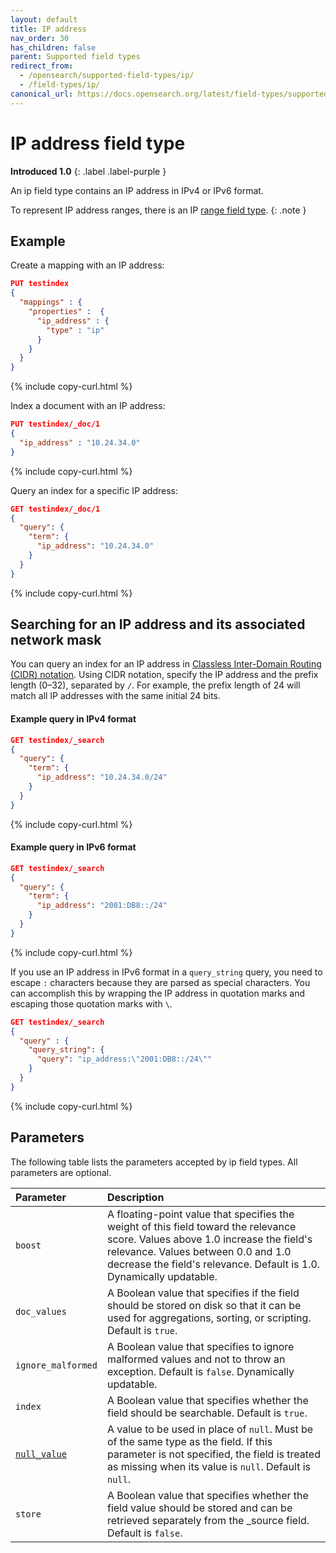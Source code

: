 ```yaml
---
layout: default
title: IP address
nav_order: 30
has_children: false
parent: Supported field types
redirect_from:
  - /opensearch/supported-field-types/ip/
  - /field-types/ip/
canonical_url: https://docs.opensearch.org/latest/field-types/supported-field-types/ip/
---
```


# IP address field type
**Introduced 1.0**
{: .label .label-purple }

An ip field type contains an IP address in IPv4 or IPv6 format. 

To represent IP address ranges, there is an IP [range field type]({{site.url}}{{site.baseurl}}/opensearch/supported-field-types/range/).
{: .note }

## Example

Create a mapping with an IP address:

```json
PUT testindex 
{
  "mappings" : {
    "properties" :  {
      "ip_address" : {
        "type" : "ip"
      }
    }
  }
}
```
{% include copy-curl.html %}

Index a document with an IP address:

```json
PUT testindex/_doc/1 
{
  "ip_address" : "10.24.34.0"
}
```
{% include copy-curl.html %}

Query an index for a specific IP address:

```json
GET testindex/_doc/1 
{
  "query": {
    "term": {
      "ip_address": "10.24.34.0"
    }
  }
}
```
{% include copy-curl.html %}

## Searching for an IP address and its associated network mask

You can query an index for an IP address in [Classless Inter-Domain Routing (CIDR) notation](https://en.wikipedia.org/wiki/Classless_Inter-Domain_Routing#CIDR_notation). Using CIDR notation, specify the IP address and the prefix length (0–32), separated by `/`. For example, the prefix length of 24 will match all IP addresses with the same initial 24 bits.

#### Example query in IPv4 format

```json
GET testindex/_search 
{
  "query": {
    "term": {
      "ip_address": "10.24.34.0/24"
    }
  }
}
```
{% include copy-curl.html %}

#### Example query in IPv6 format

```json
GET testindex/_search 
{
  "query": {
    "term": {
      "ip_address": "2001:DB8::/24"
    }
  }
}
```
{% include copy-curl.html %}

If you use an IP address in IPv6 format in a `query_string` query, you need to escape `:` characters because they are parsed as special characters. You can accomplish this by wrapping the IP address in quotation marks and escaping those quotation marks with `\`.

```json
GET testindex/_search 
{
  "query" : {
    "query_string": {
      "query": "ip_address:\"2001:DB8::/24\""
    }
  }
}
```
{% include copy-curl.html %}

## Parameters

The following table lists the parameters accepted by ip field types. All parameters are optional.

Parameter | Description 
:--- | :--- 
`boost` | A floating-point value that specifies the weight of this field toward the relevance score. Values above 1.0 increase the field's relevance. Values between 0.0 and 1.0 decrease the field's relevance. Default is 1.0. Dynamically updatable.
`doc_values` | A Boolean value that specifies if the field should be stored on disk so that it can be used for aggregations, sorting, or scripting. Default is `true`.
`ignore_malformed` | A Boolean value that specifies to ignore malformed values and not to throw an exception. Default is `false`. Dynamically updatable.
`index` | A Boolean value that specifies whether the field should be searchable. Default is `true`. 
[`null_value`]({{site.url}}{{site.baseurl}}/opensearch/supported-field-types/index#null-value) | A  value to be used in place of `null`. Must be of the same type as the field. If this parameter is not specified, the field is treated as missing when its value is `null`. Default is `null`.
`store` | A Boolean value that specifies whether the field value should be stored and can be retrieved separately from the _source field. Default is `false`. 


